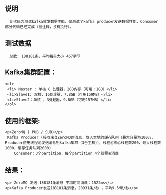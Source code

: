 ## 说明
      此代码为测试kafka收发数据性能，仅测试了kafka producer发送数据性能，Consumer部分代码已经完成（被注释，没有执行）。
##  测试数据
      总数: 188181条，平均每条大小 467字节

## Kafka集群配置：
    <ol> 
     <li> Master : 单核 8 处理器，2GB内存（可用：1GB）</li>
     <li>Slave1: 双核，16处理器，7.8GB（可用159MB）</li>
     <li>Slave2：单核 ，3处理器，9.8GB（可用157MB）</li>
    </ol>
##  使用的框架:
    <p>ZeroMQ ( PUB / SUB)</p>    
     Kafka Producer (接收来自ZeroMQ的消息，放入本地的缓存队列（最大容量为100万，Producer使用线程池发送消息到kafka集群（3台主机）），线程池核心线程数200，最大线程数1000，缓存任务队列2000)
        Consumer：3个partition，每个partition 4个线程去消费

##  结果：
    <p> ZeroMQ 发送 188181条消息 平均时间消耗：1522ms</p>
    <p>Kafka Producer发送188181条消息，20931条/秒 ，平均9.5MB/秒</p>
